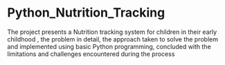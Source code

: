 # Python_Nutrition_Tracking
The project presents a Nutrition tracking system for children in their early childhood , the problem in detail, the approach taken to solve the problem and implemented using basic Python programming, concluded with the limitations and challenges encountered during the process
